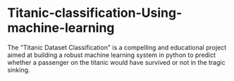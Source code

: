 # Titanic-classification-Using-machine-learning
The "Titanic Dataset Classification" is a compelling and educational project aimed at building a robust machine learning system in python to predict whether a passenger on the titanic would have survived or not in the tragic sinking.
